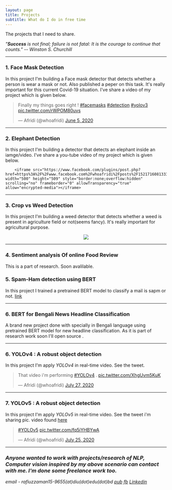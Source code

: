 ```yaml
---
layout: page
title: Projects
subtitle: What do I do in free time
---
```

The projects that I need to share.

*"**Success** is not final; failure is not fatal: It is the courage to continue that counts."
        -- Winston S. Churchill*

***
### 1. Face Mask Detection
In this project I'm building a Face mask detector that detects whether a person is wear a mask or not. Also published a peper on this task. It's really important for this current Covid-19 situation. I've share a video of my project which is given below.

<blockquote class="twitter-tweet tw-align-center"><p lang="en" dir="ltr">Finally my things goes right ! <a href="https://twitter.com/hashtag/facemasks?src=hash&amp;ref_src=twsrc%5Etfw">#facemasks</a> <a href="https://twitter.com/hashtag/detection?src=hash&amp;ref_src=twsrc%5Etfw">#detection</a> <a href="https://twitter.com/hashtag/yolov3?src=hash&amp;ref_src=twsrc%5Etfw">#yolov3</a> <a href="https://t.co/rWPOM80uvs">pic.twitter.com/rWPOM80uvs</a></p>&mdash; Afridi (@whoafridi) <a href="https://twitter.com/whoafridi/status/1268826790539128833?ref_src=twsrc%5Etfw">June 5, 2020</a></blockquote> <script async src="https://platform.twitter.com/widgets.js" charset="utf-8"></script>

***

### 2. Elephant Detection
In this project I'm building a detector that detects an elephant inside an iamge/video. I've share a you-tube video of my project which is given below.
<p align='center'> 

        <iframe src="https://www.facebook.com/plugins/post.php?href=https%3A%2F%2Fwww.facebook.com%2Fwhoafridi%2Fposts%2F1521716081333068&width=500" width="500" height="509" style="border:none;overflow:hidden" scrolling="no" frameborder="0" allowTransparency="true" allow="encrypted-media"></iframe>
</p>

***

### 3. Crop vs Weed Detection 
In this project I'm building a weed detector that detects whether a weed is present in agriculture field or not(seems fancy). It's really important for agricultural purpose. 
<p align='center'>                                                                                                             
<img src='https://user-images.githubusercontent.com/35966401/88454476-d6f23a00-ce91-11ea-81d5-5955483e3256.png' alt=' '>
</p>

***

### 4. Sentiment analysis Of online Food Review
This is a part of research. Soon avalilable.

### 5. Spam-Ham detection using BERT
In this project I trained a pretrained BERT model to classify a mail is sapm or not. [link](https://github.com/whoafridi/ML-practice/blob/master/Naive%20Bayes/BERT_for_spam_ham.ipynb)

***

### 6. BERT for Bengali News Headline Classification
A brand new project done with specially in Bengali language using pretrained BERT model for new headline classification. As it is part of research work soon
I'll open source .

***

### 6. YOLOv4 : A robust object detection
In this project I'm apply *YOLOv4* in real-time video. See the tweet.
<blockquote class="twitter-tweet tw-align-center"><p lang="en" dir="ltr">That video i&#39;m performing <a href="https://twitter.com/hashtag/YOLOv4?src=hash&amp;ref_src=twsrc%5Etfw">#YOLOv4</a> . <a href="https://t.co/XhgUvm5KuK">pic.twitter.com/XhgUvm5KuK</a></p>&mdash; Afridi (@whoafridi) <a href="https://twitter.com/whoafridi/status/1287818067624357888?ref_src=twsrc%5Etfw">July 27, 2020</a></blockquote> <script async src="https://platform.twitter.com/widgets.js" charset="utf-8"></script> 

***

### 7. YOLOv5 : A robust object detection
In this project I'm apply *YOLOv5* in real-time video. See the tweet i'm sharing pic. video found [here](https://www.youtube.com/watch?v=gJYehvSlLtY)

<blockquote class="twitter-tweet tw-align-center"><p lang="und" dir="ltr"><a href="https://twitter.com/hashtag/YOLOv5?src=hash&amp;ref_src=twsrc%5Etfw">#YOLOv5</a> <a href="https://t.co/fq5iYHBYwA">pic.twitter.com/fq5iYHBYwA</a></p>&mdash; Afridi (@whoafridi) <a href="https://twitter.com/whoafridi/status/1286925733105786880?ref_src=twsrc%5Etfw">July 25, 2020</a></blockquote> <script async src="https://platform.twitter.com/widgets.js" charset="utf-8"></script>

***
### *Anyone wanted to work with projects/research of NLP, Computer vision inspired by my above scenario can contact with me. I'm done some freelance work too.*
*email - rafiuzzaman15-9655(at)diu(dot)edu(dot)bd* *[pub](https://whoafridi.github.io/publications/)* *[fb](https://www.facebook.com/whoafridi)* *[Linkedin](https://www.linkedin.com/in/whoafridi/)*
